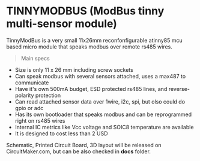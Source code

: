 # TINNYMODBUS (ModBus tinny multi-sensor module)

TinnyModBus is a very small 11x26mm reconfonfigurable atinny85 mcu based micro module that speaks modbus over remote rs485 wires.

> Main specs

  - Size is only 11 x 26 mm including screw sockets
  - Can speak modbus with several sensors attached, uses a max487 to communicate
  - Have it's own 500mA budget, ESD protected rs485 lines, and reverse-polarity protection
  - Can read attached sensor data over 1wire, i2c, spi, but olso could do gpio or adc
  - Has its own bootloader that speaks modbus and can be reprogrammed right on rs485 wires
  - Internal IC metrics like Vcc voltage and SOIC8 temperature are available
  - It is designed to cost less than 2 USD

Schematic, Printed Circuit Board, 3D layout will be released on CircuitMaker.com, but can be also checked in **docs** folder.
